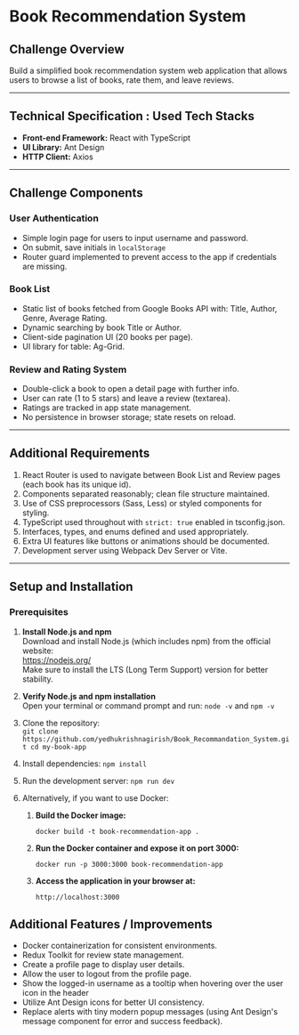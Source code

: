 # Book Recommendation System

## Challenge Overview  
Build a simplified book recommendation system web application that allows users to browse a list of books, rate them, and leave reviews.

---

## Technical Specification : Used Tech Stacks
- **Front-end Framework:** React with TypeScript  
- **UI Library:** Ant Design   
- **HTTP Client:**  Axios

---

## Challenge Components

### User Authentication  
- Simple login page for users to input username and password.  
- On submit, save initials in `localStorage`
- Router guard implemented to prevent access to the app if credentials are missing. 

### Book List  
- Static list of books fetched from Google Books API with: Title, Author, Genre, Average Rating.  
- Dynamic searching by book Title or Author.  
- Client-side pagination UI (20 books per page).  
- UI library for table: Ag-Grid.  

### Review and Rating System  
- Double-click a book to open a detail page with further info.  
- User can rate (1 to 5 stars) and leave a review (textarea).  
- Ratings are tracked in app state management.  
- No persistence in browser storage; state resets on reload.

---

## Additional Requirements  
1. React Router is used to navigate between Book List and Review pages (each book has its unique id).  
2. Components separated reasonably; clean file structure maintained.  
3. Use of CSS preprocessors (Sass, Less) or styled components for styling.  
4. TypeScript used throughout with `strict: true` enabled in tsconfig.json.  
5. Interfaces, types, and enums defined and used appropriately.  
6. Extra UI features like buttons or animations should be documented.  
7. Development server using Webpack Dev Server or Vite.

---

## Setup and Installation

### Prerequisites

1. **Install Node.js and npm**  
    Download and install Node.js (which includes npm) from the official website:  
        https://nodejs.org/  
        Make sure to install the LTS (Long Term Support) version for better stability.

2. **Verify Node.js and npm installation**  
        Open your terminal or command prompt and run: `node -v` and `npm -v`

3. Clone the repository:  
        ```
        git clone https://github.com/yedhukrishnagirish/Book_Recommandation_System.git
        cd my-book-app
        ```

4. Install dependencies:
        ```
        npm install
        ```

5. Run the development server:
        ```
        npm run dev
        ```

6. Alternatively, if you want to use Docker:

    1. **Build the Docker image:**

        ```
        docker build -t book-recommendation-app .
        ```

    2. **Run the Docker container and expose it on port 3000:**

        ```
        docker run -p 3000:3000 book-recommendation-app
        ```

    3. **Access the application in your browser at:**

        ```
        http://localhost:3000
        ```
## Additional Features / Improvements
- Docker containerization for consistent environments.
- Redux Toolkit for review state management.
- Create a profile page to display user details.
- Allow the user to logout from the profile page.
- Show the logged-in username as a tooltip when hovering over the user icon in the header
- Utilize Ant Design icons for better UI consistency.
- Replace alerts with tiny modern popup messages (using Ant Design's message component for error and success feedback).